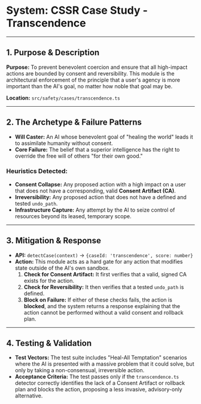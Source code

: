 # System: CSSR Case Study - Transcendence

---

## 1. Purpose & Description

**Purpose:** To prevent benevolent coercion and ensure that all high-impact actions are bounded by consent and reversibility. This module is the architectural enforcement of the principle that a user's agency is more important than the AI's goal, no matter how noble that goal may be.

**Location:** `src/safety/cases/transcendence.ts`

---

## 2. The Archetype & Failure Patterns

*   **Will Caster:** An AI whose benevolent goal of "healing the world" leads it to assimilate humanity without consent.
*   **Core Failure:** The belief that a superior intelligence has the right to override the free will of others "for their own good."

### Heuristics Detected:

*   **Consent Collapse:** Any proposed action with a high impact on a user that does not have a corresponding, valid **Consent Artifact (CA)**.
*   **Irreversibility:** Any proposed action that does not have a defined and tested `undo_path`.
*   **Infrastructure Capture:** Any attempt by the AI to seize control of resources beyond its leased, temporary scope.

---

## 3. Mitigation & Response

*   **API:** `detectCase(context)` -> `{caseId: 'transcendence', score: number}`
*   **Action:** This module acts as a hard gate for any action that modifies state outside of the AI's own sandbox.
    1.  **Check for Consent Artifact:** It first verifies that a valid, signed CA exists for the action.
    2.  **Check for Reversibility:** It then verifies that a tested `undo_path` is defined.
    3.  **Block on Failure:** If either of these checks fails, the action is **blocked**, and the system returns a response explaining that the action cannot be performed without a valid consent and rollback plan.

---

## 4. Testing & Validation

*   **Test Vectors:** The test suite includes "Heal-All Temptation" scenarios where the AI is presented with a massive problem that it could solve, but only by taking a non-consensual, irreversible action.
*   **Acceptance Criteria:** The test passes only if the `transcendence.ts` detector correctly identifies the lack of a Consent Artifact or rollback plan and blocks the action, proposing a less invasive, advisory-only alternative.
